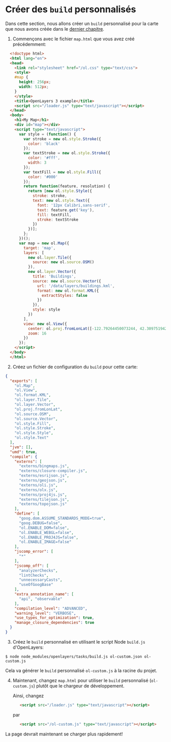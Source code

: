 # Créer des `build` personnalisés

Dans cette section, nous allons créer un `build` personnalisé pour la carte que nous avons créée dans le [dernier chapitre](../vector/style.md).

1. Commençons avec le fichier `map.html` que vous avez créé précédemment:

  ```html
    <!doctype html>
    <html lang="en">
    <head>
      <link rel="stylesheet" href="/ol.css" type="text/css">
      <style>
      #map {
        height: 256px;
        width: 512px;
      }
      </style>
      <title>OpenLayers 3 example</title>
      <script src="/loader.js" type="text/javascript"></script>
    </head>
    <body>
      <h1>My Map</h1>
      <div id="map"></div>
      <script type="text/javascript">
        var style = (function() {
          var stroke = new ol.style.Stroke({
            color: 'black'
          });
          var textStroke = new ol.style.Stroke({
            color: '#fff',
            width: 3
          });
          var textFill = new ol.style.Fill({
            color: '#000'
          });
          return function(feature, resolution) {
            return [new ol.style.Style({
              stroke: stroke,
              text: new ol.style.Text({
                font: '12px Calibri,sans-serif',
                text: feature.get('key'),
                fill: textFill,
                stroke: textStroke
              })
            })];
          };
        })();
        var map = new ol.Map({
          target: 'map',
          layers: [
            new ol.layer.Tile({
              source: new ol.source.OSM()
            }),
            new ol.layer.Vector({
              title: 'Buildings',
              source: new ol.source.Vector({
                url: '/data/layers/buildings.kml',
                format: new ol.format.KML({
                  extractStyles: false
                })
              }),
              style: style
            })
          ],
          view: new ol.View({
            center: ol.proj.fromLonLat([-122.79264450073244, 42.30975194250527]),
            zoom: 16
          })
        });
      </script>
    </body>
    </html>
  ```

2. Créez un fichier de configuration du `build` pour cette carte:

  ```json
  {
    "exports": [
      "ol.Map",
      "ol.View",
      "ol.format.KML",
      "ol.layer.Tile",
      "ol.layer.Vector",
      "ol.proj.fromLonLat",
      "ol.source.OSM",
      "ol.source.Vector",
      "ol.style.Fill",
      "ol.style.Stroke",
      "ol.style.Style",
      "ol.style.Text"
    ],
    "jvm": [],
    "umd": true,
    "compile": {
      "externs": [
        "externs/bingmaps.js",
        "externs/closure-compiler.js",
        "externs/esrijson.js",
        "externs/geojson.js",
        "externs/oli.js",
        "externs/olx.js",
        "externs/proj4js.js",
        "externs/tilejson.js",
        "externs/topojson.js"
      ],
      "define": [
        "goog.dom.ASSUME_STANDARDS_MODE=true",
        "goog.DEBUG=false",
        "ol.ENABLE_DOM=false",
        "ol.ENABLE_WEBGL=false",
        "ol.ENABLE_PROJ4JS=false",
        "ol.ENABLE_IMAGE=false"
      ],
      "jscomp_error": [
        "*"
      ],
      "jscomp_off": [
        "analyzerChecks",
        "lintChecks",
        "unnecessaryCasts",
        "useOfGoogBase"
      ],
      "extra_annotation_name": [
        "api", "observable"
      ],
      "compilation_level": "ADVANCED",
      "warning_level": "VERBOSE",
      "use_types_for_optimization": true,
      "manage_closure_dependencies": true
    }
  }
  ```

3. Créez le `build` personnalisé en utilisant le script Node `build.js` d'OpenLayers:

  ```shell
  $ node node_modules/openlayers/tasks/build.js ol-custom.json ol-custom.js
  ```

  Cela va générer le `build` personnalisé `ol-custom.js` à la racine du projet.

4. Maintenant, changez `map.html` pour utiliser le `build` personnalisé (`ol-custom.js`) plutôt que le chargeur de développement.

   Ainsi, changez

   ```html
      <script src="/loader.js" type="text/javascript"></script>
   ```

   par

   ```html
      <script src="/ol-custom.js" type="text/javascript"></script>
   ```

La page devrait maintenant se charger plus rapidement!
